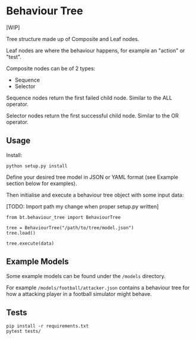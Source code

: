 # Behaviour Tree

[WIP]

Tree structure made up of Composite and Leaf nodes.

Leaf nodes are where the behaviour happens, for example an "action" or "test".

Composite nodes can be of 2 types:
* Sequence
* Selector

Sequence nodes return the first failed child node. Similar to the ALL operator.

Selector nodes return the first successful child node. Similar to the OR operator.

## Usage

Install:

```
python setup.py install
```

Define your desired tree model in JSON or YAML format (see Example section below for examples).

Then initialise and execute a behaviour tree object with some input data:

[TODO: Import path my change when proper setup.py written]
```
from bt.behaviour_tree import BehaviourTree

tree = BehaviourTree("/path/to/tree/model.json")
tree.load()

tree.execute(data)
```

## Example Models

Some example models can be found under the `/models` directory.

For example `/models/football/attacker.json` contains a behaviour tree for how a attacking player in a
football simulator might behave.


## Tests

```
pip install -r requirements.txt
pytest tests/
```
